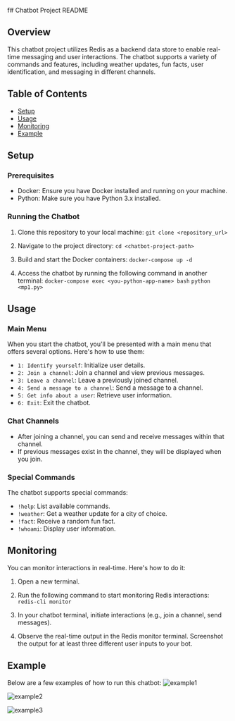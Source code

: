 f# Chatbot Project README

## Overview
This chatbot project utilizes Redis as a backend data store to enable real-time messaging and user interactions. The chatbot supports a variety of commands and features, including weather updates, fun facts, user identification, and messaging in different channels.

## Table of Contents
- [Setup](#setup)
- [Usage](#usage)
- [Monitoring](#monitoring)
- [Example](#example)

## Setup

### Prerequisites
- Docker: Ensure you have Docker installed and running on your machine.
- Python: Make sure you have Python 3.x installed.

### Running the Chatbot
1. Clone this repository to your local machine: `git clone <repository_url>`

2. Navigate to the project directory: `cd <chatbot-project-path>`

3. Build and start the Docker containers: `docker-compose up -d`

4. Access the chatbot by running the following command in another terminal: `docker-compose exec <you-python-app-name> bash` `python <mp1.py>`

## Usage

### Main Menu
When you start the chatbot, you'll be presented with a main menu that offers several options. Here's how to use them:

- `1: Identify yourself`: Initialize user details.
- `2: Join a channel`: Join a channel and view previous messages.
- `3: Leave a channel`: Leave a previously joined channel.
- `4: Send a message to a channel`: Send a message to a channel.
- `5: Get info about a user`: Retrieve user information.
- `6: Exit`: Exit the chatbot.

### Chat Channels
- After joining a channel, you can send and receive messages within that channel.
- If previous messages exist in the channel, they will be displayed when you join.

### Special Commands
The chatbot supports special commands:
- `!help`: List available commands.
- `!weather`: Get a weather update for a city of choice.
- `!fact`: Receive a random fun fact.
- `!whoami`: Display user information.

## Monitoring

You can monitor interactions in real-time. Here's how to do it:

1. Open a new terminal.

2. Run the following command to start monitoring Redis interactions: `redis-cli monitor`

3. In your chatbot terminal, initiate interactions (e.g., join a channel, send messages).

4. Observe the real-time output in the Redis monitor terminal. Screenshot the output for at least three different user inputs to your bot.

## Example

Below are a few examples of how to run this chatbot:
![example1](https://github.com/cronbi/Redis_Chatbot/assets/40770129/607d7096-4df7-4a64-a8fc-885dd5af5827)

![example2](https://github.com/cronbi/Redis_Chatbot/assets/40770129/2065c282-8a90-496a-935b-89236c734be6)

![example3](https://github.com/cronbi/Redis_Chatbot/assets/40770129/d16abfc9-221f-495f-b88c-09cee2ff8084)




